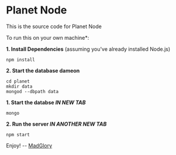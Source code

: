 Planet Node
===========

This is the source code for Planet Node

To run this on your own machine*:

__1. Install Dependencies__
(assuming you've already installed Node.js)

    npm install

__2. Start the database dameon__

    cd planet
    mkdir data
    mongod --dbpath data

__1. Start the databse *IN NEW TAB*__

    mongo

__2. Run the server *IN ANOTHER NEW TAB*__

    npm start


Enjoy!
-- [MadGlory](http://madglory.com)
